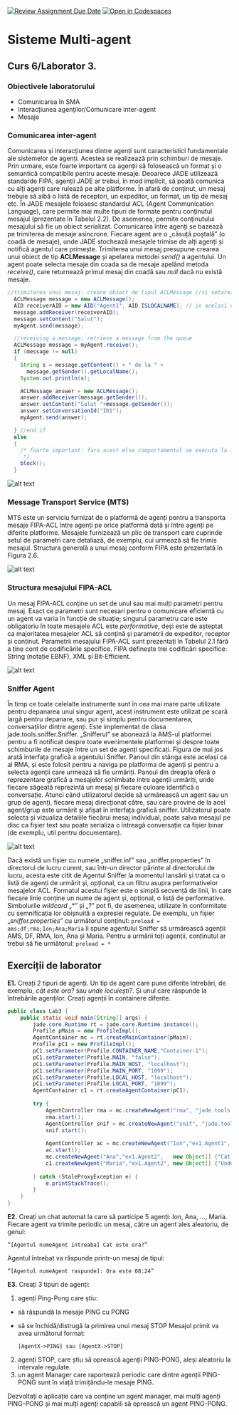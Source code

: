 [![Review Assignment Due Date](https://classroom.github.com/assets/deadline-readme-button-22041afd0340ce965d47ae6ef1cefeee28c7c493a6346c4f15d667ab976d596c.svg)](https://classroom.github.com/a/FOb7RFS6)
[![Open in Codespaces](https://classroom.github.com/assets/launch-codespace-2972f46106e565e64193e422d61a12cf1da4916b45550586e14ef0a7c637dd04.svg)](https://classroom.github.com/open-in-codespaces?assignment_repo_id=18977093)
# Sisteme Multi-agent

## Curs 6/Laborator 3.

### Obiectivele laboratorului
-	Comunicarea în SMA
-	Interacțiunea agenților/Comunicare inter-agent
-	Mesaje


### Comunicarea inter-agent
Comunicarea și interacțiunea dintre agenți sunt caracteristici fundamentale ale sistemelor de agenți. Acestea se realizează prin schimburi de mesaje. Prin urmare, este foarte important ca agenții să folosească un format și o semantică compatibile pentru aceste mesaje. Deoarece JADE utilizează standarde FIPA, agenții JADE ar trebui, în mod implicit, să poată comunica cu alți agenți care rulează pe alte platforme.
În afară de conținut, un mesaj trebuie să aibă o listă de receptori, un expeditor, un format, un tip de mesaj etc. În JADE mesajele folosesc standardul ACL (Agent Communication Language), care permite mai multe tipuri de formate pentru conținutul mesajul (prezentate în Tabelul 2.2). De asemenea, permite conținutului mesajului să fie un obiect serializat. 
Comunicarea între agenți se bazează pe trimiterea de mesaje asincrone. Fiecare agent are o „căsuță poștală” (o coadă de mesaje), unde JADE stochează mesajele trimise de alți agenți și notifică agentul care primește. Trimiterea unui mesaj presupune crearea unui obiect de tip **ACLMessage** și apelarea metodei *send()* a agentului. Un agent poate selecta mesaje din coada sa de mesaje apelând metoda *receive()*, care returnează primul mesaj din coadă sau *null* dacă nu există mesaje.


```java
//trimiterea unui mesaj: creare obiect de tipul ACLMessage //si setarea destinatarului si a continutului mesajului
  ACLMessage message = new ACLMessage();
  AID receiverAID = new AID("Agent1", AID.ISLOCALNAME); // in acelasi container
  message.addReceiver(receiverAID);
  message.setContent("Salut");
  myAgent.send(message);

  //receiving a message: retrieve a message from the queue
  ACLMessage message = myAgent.receive();
  if (message != null)
  {
    String s = message.getContent() + " de la " +
      message.getSender().getLocalName();
    System.out.println(s);

    ACLMessage answer = new ACLMessage();
    answer.addReceiver(message.getSender());
    answer.setContent("Salut "+message.getSender());
    answer.setConversationId("ID1");
    myAgent.send(answer);

  } //end if
  else 
  {
    /* foarte important: fara acest else comportamentul se executa la infinit, nepermitand executarea altor comportamente 
     */ 
    block(); 
  }
```

![alt text](FIPACommunicativeActs.png "FIPA Communicative Acts")


### Message Transport Service (MTS)
MTS este un serviciu furnizat de o platformă de agenți pentru a transporta mesaje FIPA-ACL între agenți pe orice platformă dată și între agenți pe diferite platforme. Mesajele furnizează un plic de transport care cuprinde setul de parametri care detaliază, de exemplu, cui urmează să fie trimis mesajul. Structura generală a unui mesaj conform FIPA este prezentată în Figura 2.6.

![alt text](FIPAMessageStructure.png "FIPA Message Structure")


### Structura mesajului FIPA-ACL
Un mesaj FIPA-ACL conține un set de unul sau mai mulți parametri pentru mesaj. Exact ce parametri sunt necesari pentru o comunicare eficientă cu un agent va varia în funcție de situație; singurul parametru care este obligatoriu în toate mesajele ACL este *performative*, deși este de așteptat ca majoritatea mesajelor ACL să conțină și parametrii de expeditor, receptor și conținut. Parametrii mesajului FIPA-ACL sunt prezentați în Tabelul 2.1 fără a ține cont de codificările specifice. FIPA definește trei codificări specifice: String (notație EBNF), XML și Bit-Efficient.

![alt text](ACLMessageParameters.png "ACL Message Parameters")


### Sniffer Agent
În timp ce toate celelalte instrumente sunt în cea mai mare parte utilizate pentru depanarea unui singur agent, acest instrument este utilizat pe scară largă pentru depanare, sau pur și simplu pentru documentarea, conversațiilor dintre agenți. Este implementat de clasa jade.tools.sniffer.Sniffer. „Snifferul” se abonează la AMS-ul platformei pentru a fi notificat despre toate evenimentele platformei și despre toate schimburile de mesaje între un set de agenți specificați. 
Figura de mai jos arată interfața grafică a agentului Sniffer. Panoul din stânga este același ca al RMA, și este folosit pentru a naviga pe platforma de agenți și pentru a selecta agenții care urmează să fie urmăriți. Panoul din dreapta oferă o reprezentare grafică a mesajelor schimbate între agenții urmăriți, unde fiecare săgeată reprezintă un mesaj și fiecare culoare identifică o conversație. Atunci când utilizatorul decide să urmărească un agent sau un grup de agenți, fiecare mesaj direcționat către, sau care provine de la acel agent/grup este urmărit și afișat în interfața grafică sniffer. Utilizatorul poate selecta și vizualiza detaliile fiecărui mesaj individual, poate salva mesajul pe disc ca fișier text sau poate serializa o întreagă conversație ca fișier binar (de exemplu, util pentru documentare).

![alt text](SnifferAgent.png "Sniffer Agent")

Dacă există un fișier cu numele „sniffer.inf” sau „sniffer.properties” în directorul de lucru curent, sau într-un director părinte al directorului de lucru, acesta este citit de Agentul Sniffer la momentul lansării și tratat ca o listă de agenți de urmărit și, opțional, ca un filtru asupra performativelor mesajelor ACL. Formatul acestui fișier este o simplă secvență de linii, în care fiecare linie conține un nume de agent și, opțional, o listă de performative. Simbolurile *wildcard* „*” și „?” pot fi, de asemenea, utilizate în conformitate cu semnificația lor obișnuită a expresiei regulate. De exemplu, un fișier „*sniffer.properties*” cu următorul conținut:
```preload = ams;df;rma;Ion;Ana;Maria```
îi spune agentului Sniffer să urmărească agenții: AMS, DF, RMA, Ion, Ana și Maria. 
Pentru a urmării toți agenții, conținutul ar trebui să fie următorul:   ```preload = *```


## Exerciții de laborator

**E1.** Creați 2 tipuri de agenți. Un tip de agent care pune diferite întrebări, de exemplu, *cât este ora?* sau *unde locuiești?*. Și unul care răspunde la întrebările agenților. Creați agenții în containere diferite.



```java
public class Lab3 {
    public static void main(String[] args) {
        jade.core.Runtime rt = jade.core.Runtime.instance();
        Profile pMain = new ProfileImpl();
        AgentContainer mc = rt.createMainContainer(pMain);
        Profile pC1 = new ProfileImpl();
        pC1.setParameter(Profile.CONTAINER_NAME,"Container-1");
        pC1.setParameter(Profile.MAIN, "false");
        pC1.setParameter(Profile.MAIN_HOST, "localhost");
        pC1.setParameter(Profile.MAIN_PORT, "1099");
        pC1.setParameter(Profile.LOCAL_HOST, "localhost");
        pC1.setParameter(Profile.LOCAL_PORT, "1099");
        AgentContainer c1 = rt.createAgentContainer(pC1);
        
        try {
            AgentController rma = mc.createNewAgent("rma", "jade.tools.rma.rma", null);
            rma.start();
            AgentController snif = mc.createNewAgent("snif", "jade.tools.sniffer.Sniffer", null);
            snif.start();
            
            AgentController ac = mc.createNewAgent("Ion","ex1.Agent1", null);
            ac.start();
            mc.createNewAgent("Ana","ex1.Agent2",   new Object[] {"Cat este ora?"}).start();
            c1.createNewAgent("Maria","ex1.Agent2", new Object[] {"Unde locuiesti?"}).start();
            
        } catch (StaleProxyException e) {
            e.printStackTrace();
        }
    }
}
```

**E2.** Creați un chat automat la care să participe 5 agenți: Ion, Ana, ..., Maria. Fiecare agent va trimite periodic un mesaj, către un agent ales aleatoriu, de genul: 

```“[Agentul numeAgent intreaba] Cat este ora?”```

Agentul întrebat va răspunde printr-un mesaj de tipul:

```“[Agentul numeAgent raspunde]: Ora este 08:24”```

**E3.** Creați 3 tipuri de agenți:
1. agenți Ping-Pong care știu:
-	să răspundă la mesaje PING cu PONG
-	să se închidă/distrugă la primirea unui mesaj STOP
      Mesajul primit va avea următorul format:

      ```[AgentX->PING] sau [AgentX->STOP]```

2. agenți STOP, care știu să oprească agenții PING-PONG, aleși aleatoriu la intervale regulate.
3. un agent Manager care raportează periodic care dintre agenții PING-PONG sunt în viață trimițându-le mesaje PING.

Dezvoltați o aplicație care va conține un agent manager, mai mulți agenți PING-PONG și mai mulți agenți capabili să oprească un agent PING-PONG.

